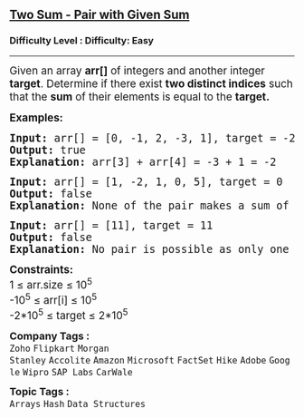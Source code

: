 <h2><a href="https://www.geeksforgeeks.org/problems/key-pair5616/1?page=1&category=Hash&sortBy=submissions">Two Sum - Pair with Given Sum</a></h2><h3>Difficulty Level : Difficulty: Easy</h3><hr><div class="problems_problem_content__Xm_eO"><p><span style="font-size: 14pt;"><span style="font-size: 14pt;">Given an array </span><strong style="font-size: 14pt;">arr[]</strong><span style="font-size: 14pt;"> of integers and another integer </span><strong style="font-size: 14pt;">target</strong><span style="font-size: 14pt;">. Determine if there exist <strong>two distinct indices</strong> such that the <strong>sum</strong> of their elements is equal to the <strong>target.</strong></span></span></p>
<p><span style="font-size: 14pt;"><strong>Examples:</strong></span></p>
<pre><span style="font-size: 14pt;"><strong>Input: </strong>arr[] = [0, -1, 2, -3, 1], target = -2
<strong>Output: </strong>true
<strong>Explanation:</strong> arr[3] + arr[4] = -3 + 1 = -2</span></pre>
<pre><span style="font-size: 14pt;"><strong>Input: </strong>arr[] = [1, -2, 1, 0, 5], target = 0
<strong>Output:</strong> false
<strong>Explanation:</strong> None of the pair makes a sum of 0<br></span></pre>
<pre><span style="font-size: 14pt;"><strong>Input: </strong>arr[] = [11], target = 11
<strong>Output:</strong> false
<strong>Explanation:</strong> No pair is possible as only one element is present in arr[]</span></pre>
<p><span style="font-size: 14pt;"><strong>Constraints:</strong><br>1 ≤ arr.size ≤ 10<sup>5</sup><br>-10<sup>5</sup> ≤ arr[i] ≤ 10<sup>5<br></sup><span style="font-size: 18.6667px;">-2*10<sup>5</sup> ≤ target ≤ 2*10</span><sup>5</sup></span></p></div><p><span style=font-size:18px><strong>Company Tags : </strong><br><code>Zoho</code>&nbsp;<code>Flipkart</code>&nbsp;<code>Morgan Stanley</code>&nbsp;<code>Accolite</code>&nbsp;<code>Amazon</code>&nbsp;<code>Microsoft</code>&nbsp;<code>FactSet</code>&nbsp;<code>Hike</code>&nbsp;<code>Adobe</code>&nbsp;<code>Google</code>&nbsp;<code>Wipro</code>&nbsp;<code>SAP Labs</code>&nbsp;<code>CarWale</code>&nbsp;<br><p><span style=font-size:18px><strong>Topic Tags : </strong><br><code>Arrays</code>&nbsp;<code>Hash</code>&nbsp;<code>Data Structures</code>&nbsp;